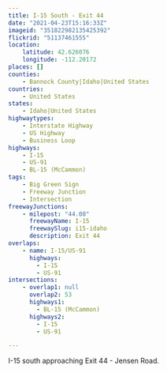 ```yaml
---
title: I-15 South - Exit 44
date: "2021-04-23T15:16:33Z"
imageid: "351822982135425392"
flickrid: "51137461555"
location:
    latitude: 42.626076
    longitude: -112.20172
places: []
counties:
    - Bannock County|Idaho|United States
countries:
    - United States
states:
    - Idaho|United States
highwaytypes:
    - Interstate Highway
    - US Highway
    - Business Loop
highways:
    - I-15
    - US-91
    - BL-15 (McCammon)
tags:
    - Big Green Sign
    - Freeway Junction
    - Intersection
freewayJunctions:
    - milepost: "44.08"
      freewayName: I-15
      freewaySlug: i15-idaho
      description: Exit 44
overlaps:
    - name: I-15/US-91
      highways:
        - I-15
        - US-91
intersections:
    - overlap1: null
      overlap2: 53
      highways1:
        - BL-15 (McCammon)
      highways2:
        - I-15
        - US-91

---
```

I-15 south approaching Exit 44 - Jensen Road.